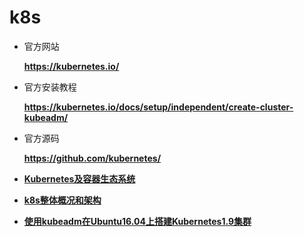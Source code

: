 # k8s

* 官方网站

    **<https://kubernetes.io/>**

* 官方安装教程

    **<https://kubernetes.io/docs/setup/independent/create-cluster-kubeadm/>**

* 官方源码

    **<https://github.com/kubernetes/>**

* **[Kubernetes及容器生态系统](001/k8s.ecosystem.md)**
* **[k8s整体概况和架构](001/readme.md)**
* **[使用kubeadm在Ubuntu16.04上搭建Kubernetes1.9集群](002/readme.md)**
